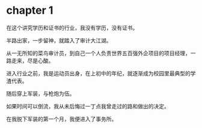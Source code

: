 # chapter 1
在这个讲究学历和证书的行业，我没有学历，没有证书。

半路出家，一步留神，就踏入了审计大江湖。

从一无所知的菜鸟审计员，到自己一个人负责世界五百强外企项目的项目经理，一路走来，尽是心酸。

进入行业之前，我是运动员出身，在上初中的年纪，就逐渐成为校园里最典型的学渣代表。

随后穿上军装，与枪炮为伍。

如果时间可以倒流，我从未后悔过一丁点我曾走过的路和做出的决定。

在我脱下军装的第一个月，我便进入了事务所。



